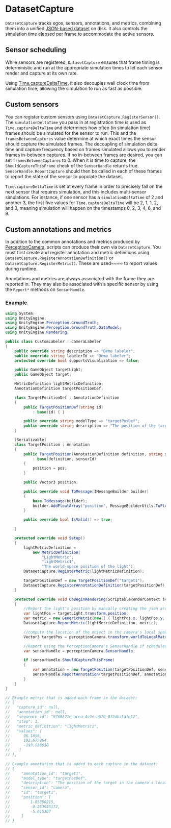 # DatasetCapture

`DatasetCapture` tracks egos, sensors, annotations, and metrics, combining them into a unified [JSON-based dataset](Schema/Synthetic_Dataset_Schema.md) on disk. It also controls the simulation time elapsed per frame to accommodate the active sensors.


## Sensor scheduling
While sensors are registered, `DatasetCapture` ensures that frame timing is deterministic and run at the appropriate simulation times to let each sensor render and capture at its own rate.

Using [Time.captureDeltaTime](https://docs.unity3d.com/ScriptReference/Time-captureDeltaTime.html), it also decouples wall clock time from simulation time, allowing the simulation to run as fast as possible.

## Custom sensors
You can register custom sensors using `DatasetCapture.RegisterSensor()`. The `simulationDeltaTime` you pass in at registration time is used as `Time.captureDeltaTime` and determines how often (in simulation time) frames should be simulated for the sensor to run. This and the `framesBetweenCaptures` value determine at which exact times the sensor should capture the simulated frames. The decoupling of simulation delta time and capture frequency based on frames simulated allows you to render frames in-between captures. If no in-between frames are desired, you can set `framesBetweenCaptures` to 0. When it is time to capture, the `ShouldCaptureThisFrame` check of the `SensorHandle` returns true. `SensorHandle.ReportCapture` should then be called in each of these frames to report the state of the sensor to populate the dataset.

`Time.captureDeltaTime` is set at every frame in order to precisely fall on the next sensor that requires simulation, and this includes multi-sensor simulations. For instance, if one sensor has a `simulationDeltaTime` of 2 and another 3, the first five values for `Time.captureDeltaTime` will be 2, 1, 1, 2, and 3, meaning simulation will happen on the timestamps 0, 2, 3, 4, 6, and 9.

## Custom annotations and metrics
In addition to the common annotations and metrics produced by [PerceptionCamera](PerceptionCamera.md), scripts can produce their own via `DatasetCapture`. You must first create and register annotation and metric definitions using `DatasetCapture.RegisterAnnotationDefinition()` or `DatasetCapture.RegisterMetric()`. These are used~~~~ to report values during runtime.

Annotations and metrics are always associated with the frame they are reported in. They may also be associated with a specific sensor by using the `Report*` methods on `SensorHandle`.

### Example
```csharp
using System;
using UnityEngine;
using UnityEngine.Perception.GroundTruth;
using UnityEngine.Perception.GroundTruth.DataModel;
using UnityEngine.Rendering;

public class CustomLabeler : CameraLabeler
{
    public override string description => "Demo labeler";
    public override string labelerId => "Demo labeler";
    protected override bool supportsVisualization => false;

    public GameObject targetLight;
    public GameObject target;

    MetricDefinition lightMetricDefinition;
    AnnotationDefinition targetPositionDef;

    class TargetPositionDef : AnnotationDefinition
    {
        public TargetPositionDef(string id)
            : base(id) { }

        public override string modelType => "targetPosDef";
        public override string description => "The position of the target in the camera's local space";
    }

    [Serializable]
    class TargetPosition : Annotation
    {
        public TargetPosition(AnnotationDefinition definition, string sensorId, Vector3 pos)
            : base(definition, sensorId)
        {
            position = pos;
        }

        public Vector3 position;

        public override void ToMessage(IMessageBuilder builder)
        {
            base.ToMessage(builder);
            builder.AddFloatArray("position", MessageBuilderUtils.ToFloatVector(position));
        }

        public override bool IsValid() => true;

    }

    protected override void Setup()
    {
        lightMetricDefinition =
            new MetricDefinition(
                "LightMetric",
                "lightMetric1",
                "The world-space position of the light");
        DatasetCapture.RegisterMetric(lightMetricDefinition);

        targetPositionDef = new TargetPositionDef("target1");
        DatasetCapture.RegisterAnnotationDefinition(targetPositionDef);
    }

    protected override void OnBeginRendering(ScriptableRenderContext scriptableRenderContext)
    {
        //Report the light's position by manually creating the json array string.
        var lightPos = targetLight.transform.position;
        var metric = new GenericMetric(new[] { lightPos.x, lightPos.y, lightPos.z }, lightMetricDefinition);
        DatasetCapture.ReportMetric(lightMetricDefinition, metric);

        //compute the location of the object in the camera's local space
        Vector3 targetPos = perceptionCamera.transform.worldToLocalMatrix * target.transform.position;

        //Report using the PerceptionCamera's SensorHandle if scheduled this frame
        var sensorHandle = perceptionCamera.SensorHandle;

        if (sensorHandle.ShouldCaptureThisFrame)
        {
            var annotation = new TargetPosition(targetPositionDef, sensorHandle.Id, targetPos);
            sensorHandle.ReportAnnotation(targetPositionDef, annotation);
        }
    }
}

// Example metric that is added each frame in the dataset:
// {
//   "capture_id": null,
//   "annotation_id": null,
//   "sequence_id": "9768671e-acea-4c9e-a670-0f2dba5afe12",
//   "step": 1,
//   "metric_definition": "lightMetric1",
//   "values": [
//      96.1856,
//      192.675964,
//      -193.838638
//    ]
// },

// Example annotation that is added to each capture in the dataset:
// {
//     "annotation_id": "target1",
//     "model_type": "targetPosDef",
//     "description": "The position of the target in the camera's local space",
//     "sensor_id": "camera",
//     "id": "target1",
//     "position": [
//         1.85350215,
//         -0.253945172,
//         -5.015307
//     ]
// }

```
